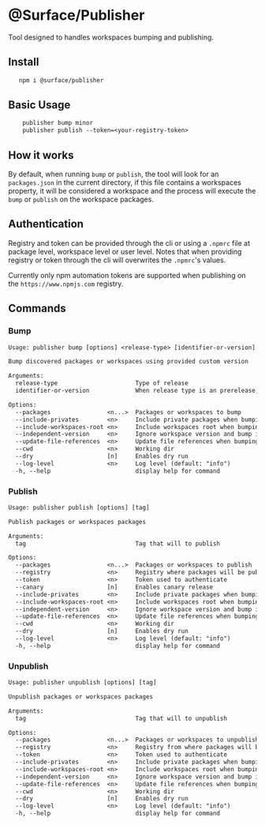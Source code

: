 # @Surface/Publisher

Tool designed to handles workspaces bumping and publishing.

## Install

```txt
   npm i @surface/publisher
```

## Basic Usage

```txt
    publisher bump minor
    publisher publish --token=<your-registry-token>
```

## How it works

By default, when running `bump` or `publish`, the tool will look for an `packages.json` in the current directory, if this file contains a workspaces property, it will be considered a workspace and the process will execute the `bump` or `publish` on the workspace packages.

## Authentication

Registry and token can be provided through the cli or using a `.npmrc` file at package level, workspace level or user level. Notes that when providing registry or token through the cli will overwrites the `.npmrc`'s values.

Currently only npm automation tokens are supported when publishing on the `https://www.npmjs.com` registry.

## Commands

### Bump

```txt
Usage: publisher bump [options] <release-type> [identifier-or-version]

Bump discovered packages or workspaces using provided custom version

Arguments:
  release-type                      Type of release
  identifier-or-version             When release type is an prerelease, the value is used as identifier, When release type is custom, the value is used as version

Options:
  --packages                <n...>  Packages or workspaces to bump
  --include-privates        <n>     Include private packages when bumping or publishing
  --include-workspaces-root <n>     Include workspaces root when bumping or publishing
  --independent-version     <n>     Ignore workspace version and bump itself
  --update-file-references  <n>     Update file references when bumping
  --cwd                     <n>     Working dir
  --dry                     [n]     Enables dry run
  --log-level               <n>     Log level (default: "info")
  -h, --help                        display help for command
```

### Publish

```txt
Usage: publisher publish [options] [tag]

Publish packages or workspaces packages

Arguments:
  tag                               Tag that will to publish

Options:
  --packages                <n...>  Packages or workspaces to publish
  --registry                <n>     Registry where packages will be published
  --token                   <n>     Token used to authenticate
  --canary                  [n]     Enables canary release
  --include-privates        <n>     Include private packages when bumping or publishing
  --include-workspaces-root <n>     Include workspaces root when bumping or publishing
  --independent-version     <n>     Ignore workspace version and bump itself
  --update-file-references  <n>     Update file references when bumping
  --cwd                     <n>     Working dir
  --dry                     [n]     Enables dry run
  --log-level               <n>     Log level (default: "info")
  -h, --help                        display help for command
```

### Unpublish

```txt
Usage: publisher unpublish [options] [tag]

Unpublish packages or workspaces packages

Arguments:
  tag                               Tag that will to unpublish

Options:
  --packages                <n...>  Packages or workspaces to unpublish
  --registry                <n>     Registry from where packages will be unpublished
  --token                   <n>     Token used to authenticate
  --include-privates        <n>     Include private packages when bumping or publishing
  --include-workspaces-root <n>     Include workspaces root when bumping or publishing
  --independent-version     <n>     Ignore workspace version and bump itself
  --update-file-references  <n>     Update file references when bumping
  --cwd                     <n>     Working dir
  --dry                     [n]     Enables dry run
  --log-level               <n>     Log level (default: "info")
  -h, --help                        display help for command
```



